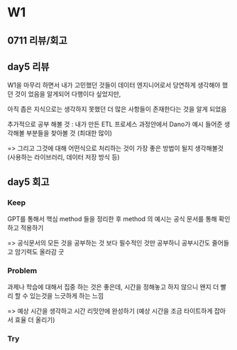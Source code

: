 # W1

## 0711 리뷰/회고

## day5 리뷰

W1을 마무리 하면서 내가 고민했던 것들이 데이터 엔지니어로서 당연하게 생각해야 했던 것이 었음을 알게되어 다행이다 싶었지만,

아직 좁은 지식으로는 생각하지 못했던 더 많은 사항들이 존재한다는 것을 알게 되었음

추가적으로 공부 해볼 것 : 내가 만든 ETL 프로세스 과정안에서 Dano가 예시 들어준 생각해볼 부분들을 찾아볼 것 (최대한 많이) 

=> 그리고 그것에 대해 어떤식으로 처리하는 것이 가장 좋은 방법이 될지 생각해볼것 (사용하는 라이브러리, 데이터 저장 방식 등)



## day5 회고

### Keep
GPT를 통해서 핵심 method 들을 정리한 후 method 의 예시는 공식 문서를 통해 확인하고 적용하기 

=> 공식문서의 모든 것을 공부하는 것 보다 필수적인 것만 공부하니 공부시간도 줄어들고 암기력도 올라감 굿

### Problem
과제나 학습에 대해서 집중 하는 것은 좋은데, 시간을 정해놓고 하지 않으니 왠지 더 빨리 할 수 있는것을 느긋하게 하는 느낌 

=> 예상 시간을 생각하고 시간 리밋안에 완성하기 (예상 시간을 조금 타이트하게 잡아서 효율 더 올리기)

### Try

